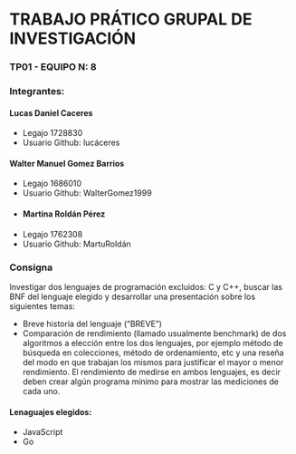 # TRABAJO PRÁTICO GRUPAL DE INVESTIGACIÓN

### TP01 - EQUIPO N: 8
### Integrantes:
#### Lucas Daniel Caceres
- Legajo 1728830
- Usuario Github: lucáceres
#### Walter Manuel Gomez Barrios
- Legajo 1686010
- Usuario Github: WalterGomez1999
- #### Martina Roldán Pérez
- Legajo 1762308
- Usuario Github: MartuRoldán

### Consigna
Investigar dos lenguajes de programación excluidos: C y C++, buscar las BNF del lenguaje
elegido y desarrollar una presentación sobre los siguientes temas:
- Breve historia del lenguaje (“BREVE”)
- Comparación de rendimiento (llamado usualmente benchmark) de dos algoritmos a
elección entre los dos lenguajes, por ejemplo método de búsqueda en colecciones,
método de ordenamiento, etc y una reseña del modo en que trabajan los mismos para
justificar el mayor o menor rendimiento.
El rendimiento de medirse en ambos lenguajes, es decir deben crear algún programa
mínimo para mostrar las mediciones de cada uno.

#### Lenaguajes elegidos:
- JavaScript
- Go
